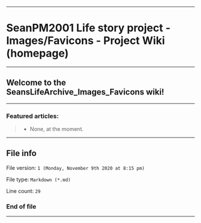 
***

# SeanPM2001 Life story project - Images/Favicons - Project Wiki (homepage)

***

## Welcome to the SeansLifeArchive_Images_Favicons wiki!

***

### Featured articles:

> * None, at the moment.

***

## File info

File version: `1 (Monday, November 9th 2020 at 8:15 pm)`

File type: `Markdown (*.md)`

Line count: `29`

### End of file

***
